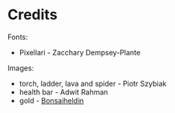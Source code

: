 # Credits

Fonts:
 - Pixellari - Zacchary Dempsey-Plante

Images:
 - torch, ladder, lava and spider - Piotr Szybiak
 - health bar - Adwit Rahman
 - gold - [Bonsaiheldin](https://opengameart.org/content/gold-treasure-icons-16x16)
